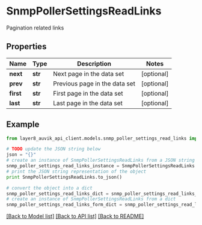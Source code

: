 # SnmpPollerSettingsReadLinks

Pagination related links

## Properties
Name | Type | Description | Notes
------------ | ------------- | ------------- | -------------
**next** | **str** | Next page in the data set | [optional] 
**prev** | **str** | Previous page in the data set | [optional] 
**first** | **str** | First page in the data set | [optional] 
**last** | **str** | Last page in the data set | [optional] 

## Example

```python
from layer8_auvik_api_client.models.snmp_poller_settings_read_links import SnmpPollerSettingsReadLinks

# TODO update the JSON string below
json = "{}"
# create an instance of SnmpPollerSettingsReadLinks from a JSON string
snmp_poller_settings_read_links_instance = SnmpPollerSettingsReadLinks.from_json(json)
# print the JSON string representation of the object
print SnmpPollerSettingsReadLinks.to_json()

# convert the object into a dict
snmp_poller_settings_read_links_dict = snmp_poller_settings_read_links_instance.to_dict()
# create an instance of SnmpPollerSettingsReadLinks from a dict
snmp_poller_settings_read_links_form_dict = snmp_poller_settings_read_links.from_dict(snmp_poller_settings_read_links_dict)
```
[[Back to Model list]](../README.md#documentation-for-models) [[Back to API list]](../README.md#documentation-for-api-endpoints) [[Back to README]](../README.md)


